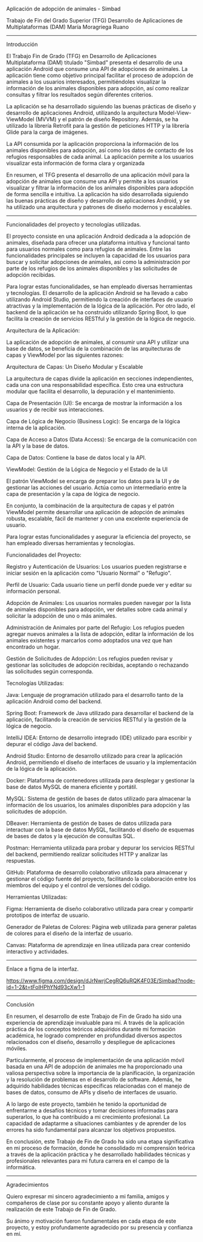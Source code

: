 Aplicación de adopción de animales - Simbad

Trabajo de Fin del Grado Superior (TFG)
Desarrollo de Aplicaciones de Multiplataformas (DAM)
María Moragriega Ruano

---------------------------------

Introducción

El Trabajo Fin de Grado (TFG) en Desarrollo de Aplicaciones Multiplataforma (DAM) titulado "Simbad" presenta el desarrollo de una aplicación Android que consume una API de adopciones de animales. La aplicación tiene como objetivo principal facilitar el proceso de adopción de animales a los usuarios interesados, permitiéndoles visualizar la información de los animales disponibles para adopción, así como realizar consultas y filtrar los resultados según diferentes criterios.

La aplicación se ha desarrollado siguiendo las buenas prácticas de diseño y desarrollo de aplicaciones Android, utilizando la arquitectura Model-View-ViewModel (MVVM) y el patrón de diseño Repository. Además, se ha utilizado la librería Retrofit para la gestión de peticiones HTTP y la librería Glide para la carga de imágenes.

La API consumida por la aplicación proporciona la información de los animales disponibles para adopción, así como los datos de contacto de los refugios responsables de cada animal. La aplicación permite a los usuarios visualizar esta información de forma clara y organizada

En resumen, el TFG presenta el desarrollo de una aplicación móvil para la adopción de animales que consume una API y permite a los usuarios visualizar y filtrar la información de los animales disponibles para adopción de forma sencilla e intuitiva. La aplicación ha sido desarrollada siguiendo las buenas prácticas de diseño y desarrollo de aplicaciones Android, y se ha utilizado una arquitectura y patrones de diseño modernos y escalables.

---------------------------------

Funcionalidades del proyecto y tecnologías utilizadas.

El proyecto consiste en una aplicación Android dedicada a la adopción de animales, diseñada para ofrecer una plataforma intuitiva y funcional tanto para usuarios normales como para refugios de animales. Entre las funcionalidades principales se incluyen la capacidad de los usuarios para buscar y solicitar adopciones de animales, así como la administración por parte de los refugios de los animales disponibles y las solicitudes de adopción recibidas.

Para lograr estas funcionalidades, se han empleado diversas herramientas y tecnologías. El desarrollo de la aplicación Android se ha llevado a cabo utilizando Android Studio, permitiendo la creación de interfaces de usuario atractivas y la implementación de la lógica de la aplicación. Por otro lado, el backend de la aplicación se ha construido utilizando Spring Boot, lo que facilita la creación de servicios RESTful y la gestión de la lógica de negocio.

Arquitectura de la Aplicación:

La aplicación de adopción de animales, al consumir una API y utilizar una base de datos, se beneficia de la combinación de las arquitecturas de capas y ViewModel por las siguientes razones:

Arquitectura de Capas: Un Diseño Modular y Escalable

La arquitectura de capas divide la aplicación en secciones independientes, cada una con una responsabilidad específica. Esto crea una estructura modular que facilita el desarrollo, la depuración y el mantenimiento.

Capa de Presentación (UI): Se encarga de mostrar la información a los usuarios y de recibir sus interacciones.

Capa de Lógica de Negocio (Business Logic): Se encarga de la lógica interna de la aplicación.

Capa de Acceso a Datos (Data Access): Se encarga de la comunicación con la API y la base de datos.

Capa de Datos: Contiene la base de datos local y la API.

ViewModel: Gestión de la Lógica de Negocio y el Estado de la UI

El patrón ViewModel se encarga de preparar los datos para la UI y de gestionar las acciones del usuario. Actúa como un intermediario entre la capa de presentación y la capa de lógica de negocio.

En conjunto, la combinación de la arquitectura de capas y el patrón ViewModel permite desarrollar una aplicación de adopción de animales robusta, escalable, fácil de mantener y con una excelente experiencia de usuario.

Para lograr estas funcionalidades y asegurar la eficiencia del proyecto, se han empleado diversas herramientas y tecnologías.

Funcionalidades del Proyecto:

Registro y Autenticación de Usuarios: Los usuarios pueden registrarse e iniciar sesión en la aplicación como "Usuario Normal" o "Refugio".

Perfil de Usuario: Cada usuario tiene un perfil donde puede ver y editar su información personal.

Adopción de Animales: Los usuarios normales pueden navegar por la lista de animales disponibles para adopción, ver detalles sobre cada animal y solicitar la adopción de uno o más animales.

Administración de Animales por parte del Refugio: Los refugios pueden agregar nuevos animales a la lista de adopción, editar la información de los animales existentes y marcarlos como adoptados una vez que han encontrado un hogar.

Gestión de Solicitudes de Adopción: Los refugios pueden revisar y gestionar las solicitudes de adopción recibidas, aceptando o rechazando las solicitudes según corresponda.

Tecnologías Utilizadas:

Java: Lenguaje de programación utilizado para el desarrollo tanto de la aplicación Android como del backend.

Spring Boot: Framework de Java utilizado para desarrollar el backend de la aplicación, facilitando la creación de servicios RESTful y la gestión de la lógica de negocio.

IntelliJ IDEA: Entorno de desarrollo integrado (IDE) utilizado para escribir y depurar el código Java del backend.

Android Studio: Entorno de desarrollo utilizado para crear la aplicación Android, permitiendo el diseño de interfaces de usuario y la implementación de la lógica de la aplicación.

Docker: Plataforma de contenedores utilizada para desplegar y gestionar la base de datos MySQL de manera eficiente y portátil.

MySQL: Sistema de gestión de bases de datos utilizado para almacenar la información de los usuarios, los animales disponibles para adopción y las solicitudes de adopción.

DBeaver: Herramienta de gestión de bases de datos utilizada para interactuar con la base de datos MySQL, facilitando el diseño de esquemas de bases de datos y la ejecución de consultas SQL.

Postman: Herramienta utilizada para probar y depurar los servicios RESTful del backend, permitiendo realizar solicitudes HTTP y analizar las respuestas.

GitHub: Plataforma de desarrollo colaborativo utilizada para almacenar y gestionar el código fuente del proyecto, facilitando la colaboración entre los miembros del equipo y el control de versiones del código.

Herramientas Utilizadas:

Figma: Herramienta de diseño colaborativo utilizada para crear y compartir prototipos de interfaz de usuario.

Generador de Paletas de Colores: Página web utilizada para generar paletas de colores para el diseño de la interfaz de usuario.

Canvas: Plataforma de aprendizaje en línea utilizada para crear contenido interactivo y actividades.

---------------------------------

Enlace a figma de la interfaz.

https://www.figma.com/design/dJrNwrjCegRQ6uRQK4F03E/Simbad?node-id=1-2&t=tFolHPhYNd93cXw1-1

---------------------------------

Conclusión

En resumen, el desarrollo de este Trabajo de Fin de Grado ha sido una experiencia de aprendizaje invaluable para mí. A través de la aplicación práctica de los conceptos teóricos adquiridos durante mi formación académica, he logrado comprender en profundidad diversos aspectos relacionados con el diseño, desarrollo y despliegue de aplicaciones móviles.

Particularmente, el proceso de implementación de una aplicación móvil basada en una API de adopción de animales me ha proporcionado una valiosa perspectiva sobre la importancia de la planificación, la organización y la resolución de problemas en el desarrollo de software. Además, he adquirido habilidades técnicas específicas relacionadas con el manejo de bases de datos, consumo de APIs y diseño de interfaces de usuario.

A lo largo de este proyecto, también he tenido la oportunidad de enfrentarme a desafíos técnicos y tomar decisiones informadas para superarlos, lo que ha contribuido a mi crecimiento profesional. La capacidad de adaptarme a situaciones cambiantes y de aprender de los errores ha sido fundamental para alcanzar los objetivos propuestos.

En conclusión, este Trabajo de Fin de Grado ha sido una etapa significativa en mi proceso de formación, donde he consolidado mi comprensión teórica a través de la aplicación práctica y he desarrollado habilidades técnicas y profesionales relevantes para mi futura carrera en el campo de la informática.

---------------------------------

Agradecimientos

Quiero expresar mi sincero agradecimiento a mi familia, amigos y compañeros de clase por su constante apoyo y aliento durante la realización de este Trabajo de Fin de Grado.

Su ánimo y motivación fueron fundamentales en cada etapa de este proyecto, y estoy profundamente agradecido por su presencia y confianza en mí.
